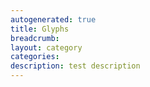 ```yaml
---
autogenerated: true
title: Glyphs
breadcrumb: 
layout: category
categories: 
description: test description
---
```


